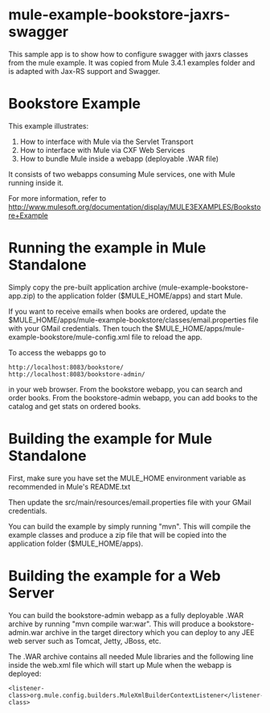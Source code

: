 mule-example-bookstore-jaxrs-swagger
====================================

This sample app is to show how to configure swagger with jaxrs classes from the mule example.
It was copied from Mule 3.4.1 examples folder and is adapted with Jax-RS support and Swagger.

Bookstore Example 
===================
This example illustrates:
1. How to interface with Mule via the Servlet Transport
2. How to interface with Mule via CXF Web Services
3. How to bundle Mule inside a webapp (deployable .WAR file)

It consists of two webapps consuming Mule services, one with Mule running 
inside it.

For more information, refer to 
http://www.mulesoft.org/documentation/display/MULE3EXAMPLES/Bookstore+Example

Running the example in Mule Standalone
======================================

Simply copy the pre-built application archive (mule-example-bookstore-app.zip) 
to the application folder ($MULE_HOME/apps) and start Mule. 

If you want to receive emails when books are ordered, update the 
$MULE_HOME/apps/mule-example-bookstore/classes/email.properties file with your 
GMail credentials.  Then touch the 
$MULE_HOME/apps/mule-example-bookstore/mule-config.xml file to reload the app.

To access the webapps go to

    http://localhost:8083/bookstore/
    http://localhost:8083/bookstore-admin/

in your web browser.  From the bookstore webapp, you can search and order books.
From the bookstore-admin webapp, you can add books to the catalog and get stats 
on ordered books.

Building the example for Mule Standalone
==========================================

First, make sure you have set the MULE_HOME environment variable as recommended
in Mule's README.txt

Then update the src/main/resources/email.properties file with your GMail 
credentials.

You can build the example by simply running "mvn".  This will compile the 
example classes and produce a zip file that will be copied into the application 
folder ($MULE_HOME/apps).

Building the example for a Web Server 
========================================

You can build the bookstore-admin webapp as a fully deployable .WAR archive by 
running "mvn compile war:war".  This will produce a bookstore-admin.war archive 
in the target directory which you can deploy to any JEE web server such as 
Tomcat, Jetty, JBoss, etc.

The .WAR archive contains all needed Mule libraries and the following line
inside the web.xml file which will start up Mule when the webapp is deployed:

    <listener-class>org.mule.config.builders.MuleXmlBuilderContextListener</listener-class>
